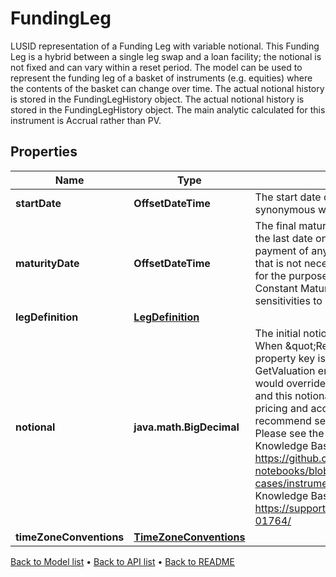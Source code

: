 

# FundingLeg

LUSID representation of a Funding Leg with variable notional.  This Funding Leg is a hybrid between a single leg swap and a loan facility; the notional is not fixed and can vary within a reset period.    The model can be used to represent the funding leg of a basket of instruments (e.g. equities) where the contents of the basket can change over time. The actual notional history is stored in the FundingLegHistory object.   The actual notional history is stored in the FundingLegHistory object.   The main analytic calculated for this instrument is Accrual rather than PV.

## Properties

| Name | Type | Description | Notes |
|------------ | ------------- | ------------- | -------------|
|**startDate** | **OffsetDateTime** | The start date of the instrument. This is normally synonymous with the trade-date. |  |
|**maturityDate** | **OffsetDateTime** | The final maturity date of the instrument. This means the last date on which the instruments makes a payment of any amount. For the avoidance of doubt, that is not necessarily prior to its last sensitivity date for the purposes of risk; e.g. instruments such as Constant Maturity Swaps (CMS) often have sensitivities to rates beyond their last payment date. |  |
|**legDefinition** | [**LegDefinition**](LegDefinition.md) |  |  |
|**notional** | **java.math.BigDecimal** | The initial notional of the Funding Leg instrument. When \&quot;RequiresFundingLegHistory\&quot; property key is present in transaction key, during a GetValuation endpoint call (for instance), this field would overriden by the Funding Leg history&#39;s notional and this notional field would not be used in the pricing and accrual calculations. As such, we recommend setting this to 0 or not setting it at all. Please see the following Notebook example and Knowledge Base article: Notebook: https://github.com/finbourne/sample-notebooks/blob/master/examples/use-cases/instruments/Funding%20Leg%20Swap.ipynb Knowledge Base article: https://support.lusid.com/knowledgebase/article/KA-01764/ |  [optional] |
|**timeZoneConventions** | [**TimeZoneConventions**](TimeZoneConventions.md) |  |  [optional] |



[Back to Model list](../README.md#documentation-for-models) &#8226; [Back to API list](../README.md#documentation-for-api-endpoints) &#8226; [Back to README](../README.md)


